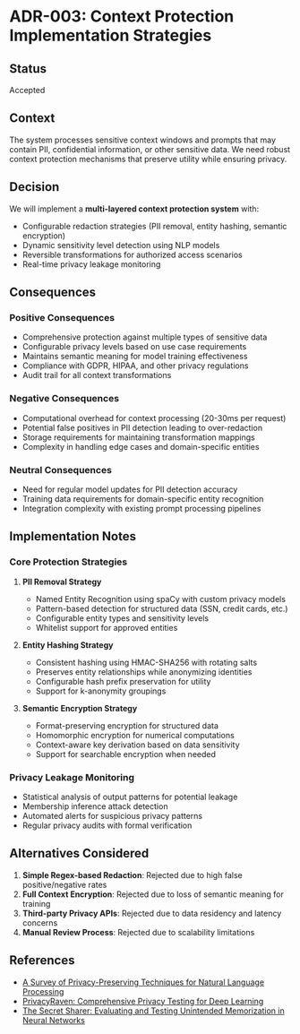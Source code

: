 # ADR-003: Context Protection Implementation Strategies

## Status

Accepted

## Context

The system processes sensitive context windows and prompts that may contain PII, confidential information, or other sensitive data. We need robust context protection mechanisms that preserve utility while ensuring privacy.

## Decision

We will implement a **multi-layered context protection system** with:
- Configurable redaction strategies (PII removal, entity hashing, semantic encryption)
- Dynamic sensitivity level detection using NLP models
- Reversible transformations for authorized access scenarios
- Real-time privacy leakage monitoring

## Consequences

### Positive Consequences

- Comprehensive protection against multiple types of sensitive data
- Configurable privacy levels based on use case requirements
- Maintains semantic meaning for model training effectiveness
- Compliance with GDPR, HIPAA, and other privacy regulations
- Audit trail for all context transformations

### Negative Consequences

- Computational overhead for context processing (20-30ms per request)
- Potential false positives in PII detection leading to over-redaction
- Storage requirements for maintaining transformation mappings
- Complexity in handling edge cases and domain-specific entities

### Neutral Consequences

- Need for regular model updates for PII detection accuracy
- Training data requirements for domain-specific entity recognition
- Integration complexity with existing prompt processing pipelines

## Implementation Notes

### Core Protection Strategies

1. **PII Removal Strategy**
   - Named Entity Recognition using spaCy with custom privacy models
   - Pattern-based detection for structured data (SSN, credit cards, etc.)
   - Configurable entity types and sensitivity levels
   - Whitelist support for approved entities

2. **Entity Hashing Strategy**
   - Consistent hashing using HMAC-SHA256 with rotating salts
   - Preserves entity relationships while anonymizing identities
   - Configurable hash prefix preservation for utility
   - Support for k-anonymity groupings

3. **Semantic Encryption Strategy**
   - Format-preserving encryption for structured data
   - Homomorphic encryption for numerical computations
   - Context-aware key derivation based on data sensitivity
   - Support for searchable encryption when needed

### Privacy Leakage Monitoring
- Statistical analysis of output patterns for potential leakage
- Membership inference attack detection
- Automated alerts for suspicious privacy patterns
- Regular privacy audits with formal verification

## Alternatives Considered

1. **Simple Regex-based Redaction**: Rejected due to high false positive/negative rates
2. **Full Context Encryption**: Rejected due to loss of semantic meaning for training
3. **Third-party Privacy APIs**: Rejected due to data residency and latency concerns
4. **Manual Review Process**: Rejected due to scalability limitations

## References

- [A Survey of Privacy-Preserving Techniques for Natural Language Processing](https://arxiv.org/abs/2201.04147)
- [PrivacyRaven: Comprehensive Privacy Testing for Deep Learning](https://arxiv.org/abs/2003.08790)
- [The Secret Sharer: Evaluating and Testing Unintended Memorization in Neural Networks](https://arxiv.org/abs/1802.08232)